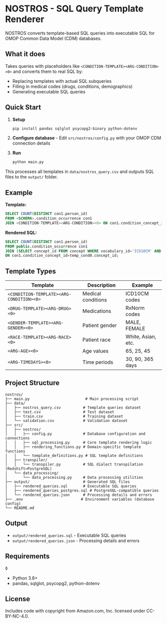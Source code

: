 # NOSTROS - SQL Query Template Renderer

NOSTROS converts template-based SQL queries into executable SQL for OMOP Common Data Model (CDM) databases.

## What it does

Takes queries with placeholders like `<CONDITION-TEMPLATE><ARG-CONDITION><0>` and converts them to real SQL by:
- Replacing templates with actual SQL subqueries
- Filling in medical codes (drugs, conditions, demographics)
- Generating executable SQL queries

## Quick Start

1. **Setup**
   ```bash
   pip install pandas sqlglot psycopg2-binary python-dotenv
   ```

2. **Configure database** - Edit `src/nostros/config.py` with your OMOP CDM connection details

3. **Run**
   ```bash
   python main.py
   ```

This processes all templates in `data/nostros_query.csv` and outputs SQL files to the `output/` folder.

## Example

**Template:**
```sql
SELECT COUNT(DISTINCT con1.person_id) 
FROM <SCHEMA>.condition_occurrence con1 
JOIN <CONDITION-TEMPLATE><ARG-CONDITION><0> ON con1.condition_concept_id=concept_id
```

**Rendered SQL:**
```sql
SELECT COUNT(DISTINCT con1.person_id) 
FROM public.condition_occurrence con1 
JOIN (SELECT concept_id FROM concept WHERE vocabulary_id='ICD10CM' AND concept_code='E11') temp_cond0 
ON con1.condition_concept_id=temp_cond0.concept_id;
```

## Template Types

| Template | Description | Example |
|----------|-------------|---------|
| `<CONDITION-TEMPLATE><ARG-CONDITION><0>` | Medical conditions | ICD10CM codes |
| `<DRUG-TEMPLATE><ARG-DRUG><0>` | Medications | RxNorm codes |
| `<GENDER-TEMPLATE><ARG-GENDER><0>` | Patient gender | MALE, FEMALE |
| `<RACE-TEMPLATE><ARG-RACE><0>` | Patient race | White, Asian, etc. |
| `<ARG-AGE><0>` | Age values | 65, 25, 45 |
| `<ARG-TIMEDAYS><0>` | Time periods | 30, 90, 365 days |

## Project Structure

```
nostros/
├── main.py                         # Main processing script
├── data/
│   ├── nostros_query.csv          # Template queries dataset
│   ├── test.csv                   # Test dataset
│   ├── train.csv                  # Training dataset
│   └── validation.csv             # Validation dataset
├── src/
│   ├── nostros/
│   │   ├── config.py              # Database configuration and connections
│   │   ├── sql_processing.py      # Core template rendering logic
│   │   ├── rendering_functions.py # Domain-specific template functions
│   │   └── template_definitions.py # SQL template definitions
│   ├── transpiler/
│   │   └── transpiler.py          # SQL dialect transpilation (Redshift↔PostgreSQL)
│   └── data_processing/
│       └── data_processing.py     # Data processing utilities
├── output/                        # Generated SQL files
│   ├── rendered_queries.sql       # Executable SQL queries
│   ├── rendered_queries_postgres.sql # PostgreSQL-compatible queries
│   └── rendered_queries.json      # Processing details and errors
├── .env                          # Environment variables (database config)
└── README.md
```

## Output

- `output/rendered_queries.sql` - Executable SQL queries
- `output/rendered_queries.json` - Processing details and errors

## Requirements
◊
- Python 3.8+
- pandas, sqlglot, psycopg2, python-dotenv

## License

Includes code with copyright from Amazon.com, Inc. licensed under CC-BY-NC-4.0.